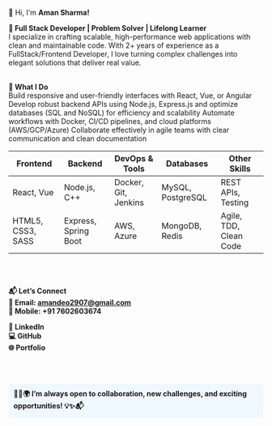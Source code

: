 👋 Hi, I'm **Aman Sharma!**


**🚀 Full Stack Developer | Problem Solver | Lifelong Learner** <br>
I specialize in crafting scalable, high-performance web applications with clean and maintainable code. With 2+ years of experience as a FullStack/Frontend Developer, I love turning complex challenges into elegant solutions that deliver real value. 
<br><br>

**🌟 What I Do**<br>
Build responsive and user-friendly interfaces with React, Vue, or Angular
Develop robust backend APIs using Node.js, Express.js and optimize databases (SQL and NoSQL) for efficiency and scalability
Automate workflows with Docker, CI/CD pipelines, and cloud platforms (AWS/GCP/Azure)
Collaborate effectively in agile teams with clear communication and clean documentation
<br>

| Frontend            | Backend               | DevOps & Tools       | Databases         | Other Skills           |
| ------------------- | --------------------- | -------------------- | ----------------- | ---------------------- |
| React, Vue          | Node.js, C++          | Docker, Git, Jenkins | MySQL, PostgreSQL | REST APIs, Testing     |
| HTML5, CSS3, SASS   | Express, Spring Boot  | AWS, Azure           | MongoDB, Redis    | Agile, TDD, Clean Code |
<br><br>

**📬 Let’s Connect**<br>
**📧 Email: amandeo2907@gmail.com**<br>
**📱 Mobile: +91 7602603674**<br>

**🔗 LinkedIn**<br>
**💻 GitHub**<br>
**🌐 Portfolio**<br>

<br><br>

<p style="background-color:#f0f8ff; padding:10px; border-radius:8px; font-weight:bold;">
🚀🤝🌍 I’m always open to <strong>collaboration</strong>, <strong>new challenges</strong>, and <strong>exciting opportunities</strong>! 💡✨📬
</p>

